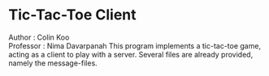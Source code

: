 # Tic-Tac-Toe Client
Author : Colin Koo  
Professor : Nima Davarpanah 
This program implements a tic-tac-toe game, acting as a client to play with a server.  Several files are already provided,
namely the message-files.
